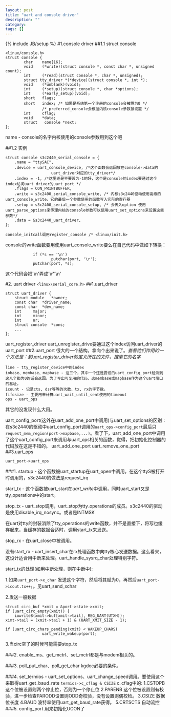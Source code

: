 ```yaml
---
layout: post
title: "uart and console driver"
description: ""
category: 
tags: []
---
```

{% include JB/setup %}
#1.console driver
##1.1 struct console

    <linux/console.h>
    struct console {
            char    name[16];
            void    (*write)(struct console *, const char *, unsigned count);
            int     (*read)(struct console *, char *, unsigned);
            struct tty_driver *(*device)(struct console *, int *);
            void    (*unblank)(void);
            int     (*setup)(struct console *, char *options);
            int     (*early_setup)(void);
            short   flags;
            short   index; /* 如果是系统第一个注册的console会被置为0 */
	    			/* preferred_console会根据内核console参数被设置 */
            int     cflag;
            void    *data;
            struct   console *next;
    };
name - console的名字内核使用的console参数用到这个吧

##1.2 实例

    struct console s3c2440_serial_console = {
    	.name = "ttySAC",
    	.device = uart_console_device, /*这个函数会返回放在console->data的
    					uart_driver对应的tty_driver*/
    	.index = -1, /*这里还是不要设为-1的好，这个是console的index要通过这个index访问uart_driver的uart_port */
    	.flags = CON_PRINTBUFFER,
    	.write = s3c2400_serial_console_write, /* 内核s3c2440驱动使用高级的uart_console_write，它的最后一个参数使用的函数写入实际的寄存器
    	.setup = s3c2400_serial_console_setup, /* 会传入option 使用uart_parse_options来传理内核的console参数可以使用uart_set_options来设置这些参数*/
    	.data = &s3c2440_uart_driver,
    };

    console_initcall调用register_console /* <linux/init.h>

console的write函数要用使用uart_console_write要么在自己代码中做如下转换：

                if (*s == '\n')
                        putchar(port, '\r');
                putchar(port, *s);

这个代码会把'\n'弄成'\r''\n'

#2. uart driver
`<linux\serial_core.h>`
##1.uart_driver

    struct uart_driver {
        struct module	*owner;
        const char	*driver_name;
        const char	*dev_name;
        int		major;
        int		minor;
        int		nr;
        struct console	*cons;
        ...
    };


uart_register_driver uart_unregister_drive要通过这个index访问uart_driver的uart_port
##2.uart_port
很大的一个结构。拿向个出来说了。*查看他们作用的一个方法是：到uart_register_driver的定义所在的文件，搜索它的名字*

    line - tty_register_device中的index
    iobase、membase、mapbase - 这三个，其中一个还是要设的uart_config_port检测到这几个都为0的话会返回。为了写出可复用的代码，选membase或mapbase作为这个uart端口的基址。
    icount - 记录cts, dsr等等的次数，tx, rx的字节数。
    fifosize - 主要用来计算uart_wait_until_sent使用的timeout
    ops - uart_ops

其它的没发现什么大用。

uart_config_port(这外在uart_add_one_port中调用)与uart_set_options的区别：
在s3c2440的驱动中uart_config_port调用的`uart_ops->config_port`最后只`request_mem_region(port->mapbase,...)`。看了下，uart_add_one_port中调用了这个uart_config_port来调用与uart_ops相关的函数，觉得，把初始化控制器的代码放在这是不错的。
uart_add_one_port uart_remove_one_port
##3.uart_ops

`uart_port->uart_ops`

###1.
startup - 这个函数被uart_startup在uart_open中调用。在这个ttyS被打开时调用的，s3c2440的做法是request_irq

start_tx - 这个函数被uart_start在*uart_write*中调用，同时uart_start又是tty_operations中的start。

stop_tx - uart_stop调用，uart_stop为tty_operations的成员。s3c2440的驱动是使用disable_irq_nosync。或者是INTMSK 

在uart对tty的封装消除了tty_operations的write函数，并不是直接下，将写也缓存起来，当缓存的数据合适时，调用start_tx来发送。

stop_rx - 在uart_close中被调用。

没有start_rx - uart_insert_char在rx处理函数中向tty核心发送数据。这么看来，这设计适合用中断来处理。uart_handle_sysrq_char处理特别字符。

start_tx的处理(如用中断处理，则在中断中):

1.如果`uart_port->x_char`
发送这个字符，然后将其赋为0，再然后`uart_port->icout.tx++;`。见uart_send_xchar

2.发送一般数据

    struct circ_buf *xmit = &port->state->xmit;
    if (uart_circ_empty(xmit)) {
        iowrite8(xmit->buf[xmit->tail], REG_UART(UTXH));
	ximt->tail = (xmit->tail + 1) & (UART_XMIT_SIZE - 1);

    if (uart_circ_chars_pending(xmit) < WAKEUP_CHARS)
                    uart_write_wakeup(port);

3.当circ空了的时候可能需要stop_tx

###2.
enable_ms、get_mctrl、set_mctrl都是与modem相关的。

###3.
poll_put_char、poll_get_char kgdoc必要的条件。

###4.
set_termios - uart_set_options、uart_change_speed调用。要使用这个来取得uart_get_baud_rate
`termios->c_cflag & CSIZE`
c_cflag中的:
1.CSTOPB
这个位被设置则两个停止位，否则为一个停止位
2.PARENB
这个位被设置则有校验，进一步检查PARODD设置则ODD奇校验，没有设置则偶校检。
3.CSIZE
数据位长度
4.BAUD
波特率使用uart_get_baud_rate获得。
5.CRTSCTS
自动流控
###5. config_port
用来初始化UCON了
